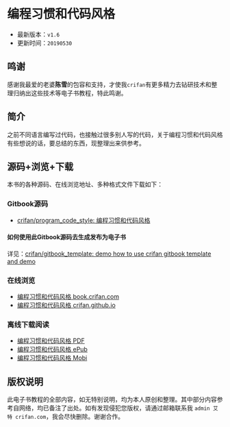 # 编程习惯和代码风格

* 最新版本：`v1.6`
* 更新时间：`20190530`

## 鸣谢

感谢我最爱的老婆**陈雪**的包容和支持，才使我`crifan`有更多精力去钻研技术和整理归纳出这些技术等电子书教程，特此鸣谢。

## 简介

之前不同语言编写过代码，也接触过很多别人写的代码，关于编程习惯和代码风格有些想说的话，要总结的东西，现整理出来供参考。

## 源码+浏览+下载

本书的各种源码、在线浏览地址、多种格式文件下载如下：

### Gitbook源码

* [crifan/program_code_style: 编程习惯和代码风格](https://github.com/crifan/program_code_style)

#### 如何使用此Gitbook源码去生成发布为电子书

详见：[crifan/gitbook_template: demo how to use crifan gitbook template and demo](https://github.com/crifan/gitbook_template)

### 在线浏览

* [编程习惯和代码风格 book.crifan.com](http://book.crifan.com/books/program_code_style/website)
* [编程习惯和代码风格 crifan.github.io](https://crifan.github.io/program_code_style/website)

### 离线下载阅读

* [编程习惯和代码风格 PDF](http://book.crifan.com/books/program_code_style/pdf/program_code_style.pdf)
* [编程习惯和代码风格 ePub](http://book.crifan.com/books/program_code_style/epub/program_code_style.epub)
* [编程习惯和代码风格 Mobi](http://book.crifan.com/books/program_code_style/mobi/program_code_style.mobi)

## 版权说明

此电子书教程的全部内容，如无特别说明，均为本人原创和整理。其中部分内容参考自网络，均已备注了出处。如有发现侵犯您版权，请通过邮箱联系我 `admin 艾特 crifan.com`，我会尽快删除。谢谢合作。